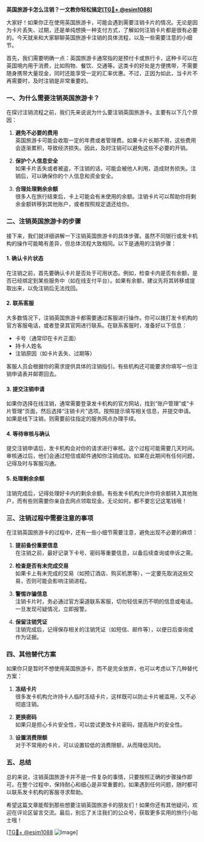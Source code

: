 **英国旅游卡怎么注销？一文教你轻松搞定[[TG💪+ @esim1088](https://t.me/s/esim1088)]**

大家好！如果你正在使用英国旅游卡，可能会遇到需要注销卡片的情况。无论是因为卡片丢失、过期，还是单纯想换一种支付方式，了解如何注销卡片都是很有必要的。今天就来和大家聊聊英国旅游卡注销的具体流程，以及一些需要注意的小细节。

首先，我们需要明确一点：英国旅游卡通常指的是预付卡或旅行卡，这种卡可以在英国境内用于消费，比如购物、餐饮、交通等。这类卡的好处是方便携带，不需要随身携带大量现金，同时还能享受一定的汇率优惠。不过，正因为如此，当卡片不再需要时，及时注销是非常重要的。

### 一、为什么需要注销英国旅游卡？

在探讨注销流程之前，我们先来说说为什么要注销英国旅游卡。主要有以下几个原因：

1. **避免不必要的费用**  
   英国旅游卡可能会收取一定的年费或者管理费。如果卡片长期不用，这些费用会逐渐累积，导致经济损失。因此，及时注销可以避免这些不必要的开销。

2. **保护个人信息安全**  
   如果卡片丢失或者被盗，不注销的话，可能会被他人利用，造成财务损失。注销后，可以确保你的个人信息和资金安全。

3. **合理处理剩余余额**  
   很多人在旅行结束后，卡上可能会有未使用的余额。注销卡片可以帮助你将剩余金额转移到其他账户，或者按照规定退还给你。

### 二、注销英国旅游卡的步骤

接下来，我们就详细讲解一下注销英国旅游卡的具体步骤。虽然不同银行或发卡机构的操作可能略有差异，但总体流程大致相同。以下是通用的注销步骤：

#### 1. 确认卡片状态
在注销之前，首先要确认卡片是否处于可用状态。例如，检查卡内是否有余额，是否已经绑定到某些服务中（如在线支付平台）。如果有余额，建议先将其转移或提取出来，以免注销后无法找回。

#### 2. 联系客服
大多数情况下，注销英国旅游卡都需要通过客服进行操作。你可以拨打发卡机构的官方客服电话，或者登录其官网进行联系。在联系客服时，准备好以下信息：
- 卡号（通常印在卡片正面）
- 持卡人姓名
- 注销原因（如卡片丢失、过期等）

客服人员会根据你的需求提供具体的注销指引。有些机构还可能要求你填写一份注销申请表并邮寄回去。

#### 3. 提交注销申请
如果你选择在线注销，通常需要登录发卡机构的官方网站，找到“账户管理”或“卡片管理”页面，然后选择“注销卡片”选项。按照提示填写相关信息，并提交申请。如果是线下注销，则需要前往指定的服务网点办理手续。

#### 4. 等待审核与确认
提交注销申请后，发卡机构会对你的请求进行审核。这个过程可能需要几天时间。审核通过后，他们会通过短信或邮件通知你注销成功。如果在此期间有任何问题，记得及时与客服沟通。

#### 5. 处理剩余余额
注销完成后，记得处理好卡内的剩余余额。有些发卡机构允许你将余额转入其他账户，而有些则需要你亲自去网点领取现金。无论如何，都不要忘记这笔钱哦！

### 三、注销过程中需要注意的事项

在注销英国旅游卡的过程中，还有一些小细节需要注意，避免出现不必要的麻烦：

1. **提前备份重要信息**  
   在注销之前，最好记录下卡号、密码等重要信息，以备后续查询或申诉之需。

2. **检查是否有未完成交易**  
   如果卡上有未完成的交易（如预订酒店、购买机票等），一定要先取消这些交易，否则可能会影响注销进程。

3. **警惕诈骗信息**  
   注销卡片时，务必通过官方渠道联系客服，切勿轻信来历不明的信息或电话。一旦发现可疑情况，立即报警。

4. **保留注销凭证**  
   注销完成后，记得保存相关的注销凭证（如短信、邮件等），以便日后查询或作为证据。

### 四、其他替代方案

如果你只是暂时不想使用英国旅游卡，而不是完全放弃，也可以考虑以下几种替代方案：

1. **冻结卡片**  
   很多发卡机构允许持卡人临时冻结卡片，这样既可以防止卡片被滥用，又不必彻底注销。

2. **更换密码**  
   如果只是担心卡片安全性，可以尝试更改卡片密码，提高账户的安全性。

3. **设置消费限额**  
   对于不常用的卡片，可以设置较低的消费限额，从而降低风险。

### 五、总结

总的来说，注销英国旅游卡并不是一件复杂的事情，只要按照正确的步骤操作即可。在整个过程中，保持耐心和细心是非常重要的。如果遇到任何问题，随时都可以联系发卡机构的客服寻求帮助。

希望这篇文章能帮到那些想要注销英国旅游卡的朋友们！如果你还有其他疑问，欢迎在评论区留言交流。最后，别忘了关注我们的公众号，获取更多实用的旅行小贴士哦！

[[TG💪+ @esim1088](https://t.me/s/esim1088) ![Image](https://i.postimg.cc/4NQfJmqS/Snipaste-2025-05-13-00-14-12.png)]